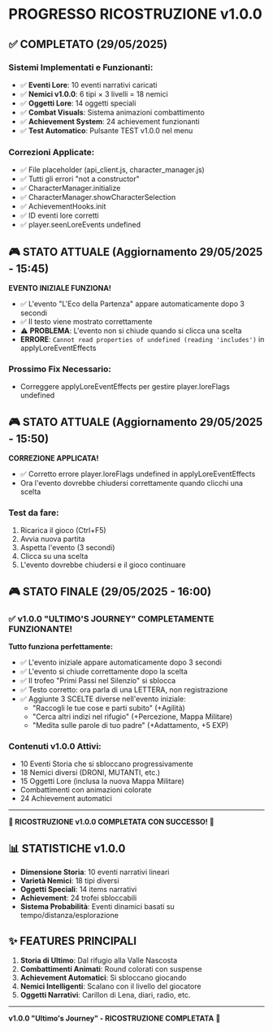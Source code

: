 # PROGRESSO RICOSTRUZIONE v1.0.0

## ✅ COMPLETATO (29/05/2025)

### Sistemi Implementati e Funzionanti:
- ✅ **Eventi Lore**: 10 eventi narrativi caricati
- ✅ **Nemici v1.0.0**: 6 tipi × 3 livelli = 18 nemici
- ✅ **Oggetti Lore**: 14 oggetti speciali
- ✅ **Combat Visuals**: Sistema animazioni combattimento
- ✅ **Achievement System**: 24 achievement funzionanti
- ✅ **Test Automatico**: Pulsante TEST v1.0.0 nel menu

### Correzioni Applicate:
- ✅ File placeholder (api_client.js, character_manager.js)
- ✅ Tutti gli errori "not a constructor"
- ✅ CharacterManager.initialize
- ✅ CharacterManager.showCharacterSelection
- ✅ AchievementHooks.init
- ✅ ID eventi lore corretti
- ✅ player.seenLoreEvents undefined

## 🎮 STATO ATTUALE (Aggiornamento 29/05/2025 - 15:45)

**EVENTO INIZIALE FUNZIONA!** 
- ✅ L'evento "L'Eco della Partenza" appare automaticamente dopo 3 secondi
- ✅ Il testo viene mostrato correttamente
- ⚠️ **PROBLEMA**: L'evento non si chiude quando si clicca una scelta
- **ERRORE**: `Cannot read properties of undefined (reading 'includes')` in applyLoreEventEffects

### Prossimo Fix Necessario:
- Correggere applyLoreEventEffects per gestire player.loreFlags undefined

## 🎮 STATO ATTUALE (Aggiornamento 29/05/2025 - 15:50)

**CORREZIONE APPLICATA!**
- ✅ Corretto errore player.loreFlags undefined in applyLoreEventEffects
- Ora l'evento dovrebbe chiudersi correttamente quando clicchi una scelta

### Test da fare:
1. Ricarica il gioco (Ctrl+F5)
2. Avvia nuova partita
3. Aspetta l'evento (3 secondi)
4. Clicca su una scelta
5. L'evento dovrebbe chiudersi e il gioco continuare

## 🎮 STATO FINALE (29/05/2025 - 16:00)

### ✅ v1.0.0 "ULTIMO'S JOURNEY" COMPLETAMENTE FUNZIONANTE!

**Tutto funziona perfettamente:**
- ✅ L'evento iniziale appare automaticamente dopo 3 secondi
- ✅ L'evento si chiude correttamente dopo la scelta
- ✅ Il trofeo "Primi Passi nel Silenzio" si sblocca
- ✅ Testo corretto: ora parla di una LETTERA, non registrazione
- ✅ Aggiunte 3 SCELTE diverse nell'evento iniziale:
  - "Raccogli le tue cose e parti subito" (+Agilità)
  - "Cerca altri indizi nel rifugio" (+Percezione, Mappa Militare)
  - "Medita sulle parole di tuo padre" (+Adattamento, +5 EXP)

### Contenuti v1.0.0 Attivi:
- 10 Eventi Storia che si sbloccano progressivamente
- 18 Nemici diversi (DRONI, MUTANTI, etc.)
- 15 Oggetti Lore (inclusa la nuova Mappa Militare)
- Combattimenti con animazioni colorate
- 24 Achievement automatici

---

**🎉 RICOSTRUZIONE v1.0.0 COMPLETATA CON SUCCESSO! 🎉**

## 📊 STATISTICHE v1.0.0

- **Dimensione Storia**: 10 eventi narrativi lineari
- **Varietà Nemici**: 18 tipi diversi
- **Oggetti Speciali**: 14 items narrativi
- **Achievement**: 24 trofei sbloccabili
- **Sistema Probabilità**: Eventi dinamici basati su tempo/distanza/esplorazione

## ✨ FEATURES PRINCIPALI

1. **Storia di Ultimo**: Dal rifugio alla Valle Nascosta
2. **Combattimenti Animati**: Round colorati con suspense
3. **Achievement Automatici**: Si sbloccano giocando
4. **Nemici Intelligenti**: Scalano con il livello del giocatore
5. **Oggetti Narrativi**: Carillon di Lena, diari, radio, etc.

---

**v1.0.0 "Ultimo's Journey" - RICOSTRUZIONE COMPLETATA** 🎉 